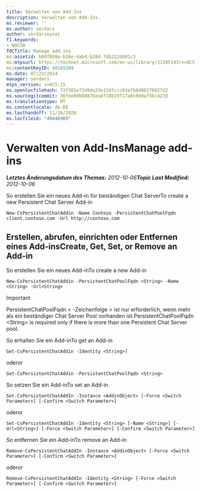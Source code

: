 ```yaml
---
title: Verwalten von Add-Ins
description: Verwalten von Add-Ins.
ms.reviewer: ''
ms.author: serdars
author: serdarsoysal
f1.keywords:
- NOCSH
TOCTitle: Manage add-ins
ms:assetid: b84f868e-b36e-4ab4-b284-7db212d401c3
ms:mtpsurl: https://technet.microsoft.com/en-us/library/JJ205193(v=OCS.15)
ms:contentKeyID: 48185204
ms.date: 07/23/2014
manager: serdars
mtps_version: v=OCS.15
ms.openlocfilehash: f2f381e73d8da33e1347ccc81e7b0d98270827d2
ms.sourcegitcommit: 36fee89bb887bea4f18b19f17a8c69daf5bc423d
ms.translationtype: MT
ms.contentlocale: de-DE
ms.lasthandoff: 11/26/2020
ms.locfileid: "49446969"
---
```

# <a name="manage-add-ins"></a><span data-ttu-id="ee056-103">Verwalten von Add-Ins</span><span class="sxs-lookup"><span data-stu-id="ee056-103">Manage add-ins</span></span>

<div data-xmlns="http://www.w3.org/1999/xhtml">

<div class="topic" data-xmlns="http://www.w3.org/1999/xhtml" data-msxsl="urn:schemas-microsoft-com:xslt" data-cs="https://msdn.microsoft.com/">

<div data-asp="https://msdn2.microsoft.com/asp">



</div>

<div id="mainSection">

<div id="mainBody"><span data-ttu-id="ee056-104">

<span> </span></span><span class="sxs-lookup"><span data-stu-id="ee056-104">

<span> </span></span></span>

<span data-ttu-id="ee056-105">_**Letztes Änderungsdatum des Themas:** 2012-10-06_</span><span class="sxs-lookup"><span data-stu-id="ee056-105">_**Topic Last Modified:** 2012-10-06_</span></span>

<span data-ttu-id="ee056-106">So erstellen Sie ein neues Add-in für beständigen Chat Server</span><span class="sxs-lookup"><span data-stu-id="ee056-106">To create a new Persistent Chat Server Add-in</span></span>

    New-CsPersistentChatAddin -Name Contoso -PersistentChatPoolFqdn client.contoso.com -Url http://contoso.com 

<div>

## <a name="create-get-set-or-remove-an-add-in"></a><span data-ttu-id="ee056-107">Erstellen, abrufen, einrichten oder Entfernen eines Add-ins</span><span class="sxs-lookup"><span data-stu-id="ee056-107">Create, Get, Set, or Remove an Add-in</span></span>

<span data-ttu-id="ee056-108">So erstellen Sie ein neues Add-in</span><span class="sxs-lookup"><span data-stu-id="ee056-108">To create a new Add-in</span></span>

    New-CsPersistentChatAddin -PersistentChatPoolFqdn <String> -Name <String> -Url<String>

<div>


> [!IMPORTANT]  
> <span data-ttu-id="ee056-109">PersistentChatPoolFqdn &lt; -Zeichenfolge &gt; ist nur erforderlich, wenn mehr als ein beständiger Chat Server Pool vorhanden ist.</span><span class="sxs-lookup"><span data-stu-id="ee056-109">PersistentChatPoolFqdn &lt;String&gt; is required only if there is more than one Persistent Chat Server pool.</span></span>



</div>

<span data-ttu-id="ee056-110">So erhalten Sie ein Add-in</span><span class="sxs-lookup"><span data-stu-id="ee056-110">To get an Add-in</span></span>

    Get-CsPersistentChatAddin -Identity <String>]

<span data-ttu-id="ee056-111">oder</span><span class="sxs-lookup"><span data-stu-id="ee056-111">or</span></span>

    Get-CsPersistentChatAddin -PersistentChatPoolFqdn <String>

<span data-ttu-id="ee056-112">So setzen Sie ein Add-in</span><span class="sxs-lookup"><span data-stu-id="ee056-112">To set an Add-in</span></span>

    Set-CsPersistentChatAddIn -Instance <AddinObject> [-Force <Switch Parameter>] [-Confirm <Switch Parameter>]

<span data-ttu-id="ee056-113">oder</span><span class="sxs-lookup"><span data-stu-id="ee056-113">or</span></span>

    Set-CsPersistentChatAddIn -Identity <String> [-Name <String>] [-Url<String>] [-Force <Switch Parameter>] [-Confirm <Switch Parameter>]

<span data-ttu-id="ee056-114">So entfernen Sie ein Add-in</span><span class="sxs-lookup"><span data-stu-id="ee056-114">To remove an Add-in</span></span>

    Remove-CsPersistentChatAddIn -Instance <AddinObject> [-Force <Switch Parameter>] [-Confirm <Switch Parameter>]

<span data-ttu-id="ee056-115">oder</span><span class="sxs-lookup"><span data-stu-id="ee056-115">or</span></span>

    Remove-CsPersistentChatAddIn -Identity <String> [-Force <Switch Parameter>] [-Confirm <Switch Parameter>]

<span data-ttu-id="ee056-116"></div>

</div>

<span> </span>

</div>

</div>

</span><span class="sxs-lookup"><span data-stu-id="ee056-116"></div>

</div>

<span> </span>

</div>

</div>

</span></span></div>

